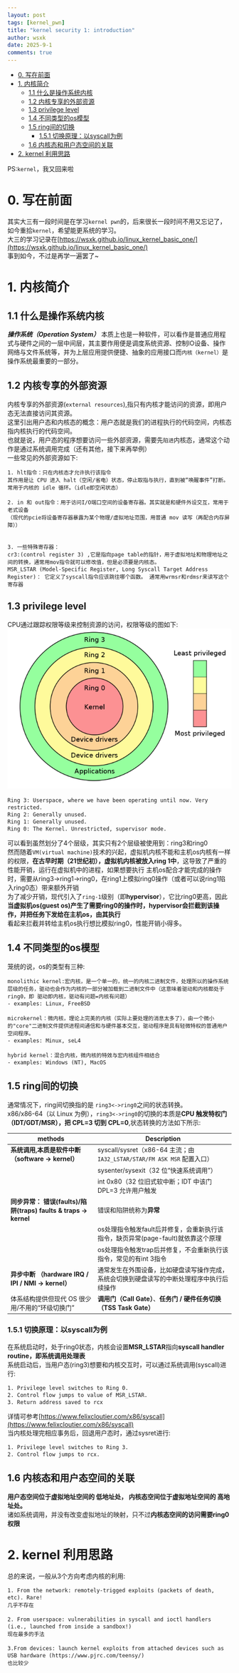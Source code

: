 ```yaml
---
layout: post
tags: [kernel_pwn]
title: "kernel security 1: introduction"
author: wsxk
date: 2025-9-1
comments: true
---
```



- [0. 写在前面](#0-写在前面)
- [1. 内核简介](#1-内核简介)
  - [1.1 什么是操作系统内核](#11-什么是操作系统内核)
  - [1.2 内核专享的外部资源](#12-内核专享的外部资源)
  - [1.3 privilege level](#13-privilege-level)
  - [1.4 不同类型的os模型](#14-不同类型的os模型)
  - [1.5 ring间的切换](#15-ring间的切换)
    - [1.5.1 切换原理：以syscall为例](#151-切换原理以syscall为例)
  - [1.6 内核态和用户态空间的关联](#16-内核态和用户态空间的关联)
- [2. kernel 利用思路](#2-kernel-利用思路)


PS:`kernel`，我又回来啦<br>

# 0. 写在前面<br>
其实大三有一段时间是在学习`kernel pwn`的，后来很长一段时间不用又忘记了，如今重拾`kernel`，希望能更系统的学习。<br>
大三的学习记录在[https://wsxk.github.io/linux_kernel_basic_one/](https://wsxk.github.io/linux_kernel_basic_one/)<br>
事到如今，不过是再学一遍罢了~<br>

# 1. 内核简介<br>
## 1.1 什么是操作系统内核<br>
***操作系统（Operation System）*** 本质上也是一种软件，可以看作是普通应用程式与硬件之间的一层中间层，其主要作用便是调度系统资源、控制IO设备、操作网络与文件系统等，并为上层应用提供便捷、抽象的应用接口而` 内核（kernel） `是操作系统最重要的一部分。<br>

## 1.2 内核专享的外部资源<br>
内核专享的外部资源(`external resources`),指只有内核才能访问的资源，即用户态无法直接访问其资源。<br>
这里引出用户态和内核态的概念：用户态就是我们的进程执行的代码空间，内核态指内核执行的代码空间。<br>
也就是说，用户态的程序想要访问一些外部资源，需要先`陷进`内核态，通常这个动作是通过系统调用完成（还有其他，接下来再举例）<br>
一些常见的外部资源如下:<br>
```
1. hlt指令：只在内核态才允许执行该指令
其作用是让 CPU 进入 halt（空闲/省电）状态，停止取指与执行，直到被“唤醒事件”打断。常用于内核的 idle 循环。（idle即空闲状态）

2. in 和 out指令：用于访问I/O端口空间的设备寄存器。其实就是和硬件外设交互，常用于老式设备
（现代的pcie将设备寄存器暴露为某个物理/虚拟地址范围，用普通 mov 读写（再配合内存屏障））


3. 一些特殊寄存器：
cr3:(control register 3) ,它是指向page table的指针，用于虚拟地址和物理地址之间的转换，通常用mov指令就可以修改值，但是必须要是内核态。
MSR_LSTAR (Model-Specific Register, Long Syscall Target Address Register)： 它定义了syscall指令应该跳往哪个函数。 通常用wrmsr和rdmsr来读写这个寄存器
```

## 1.3 privilege level<br>
CPU通过跟踪权限等级来控制资源的访问，权限等级的图如下:<br>
![](https://raw.githubusercontent.com/wsxk/wsxk_pictures/main/2025-9-25/20250813202951.png)
```
Ring 3: Userspace, where we have been operating until now. Very restricted.
Ring 2: Generally unused.
Ring 1: Generally unused.
Ring 0: The Kernel. Unrestricted, supervisor mode.
```
可以看到虽然划分了4个层级，其实只有2个层级被使用到：ring3和ring0<br>
然而随着`VM(virtual machine)`技术的兴起，虚拟机内核不能和主机os内核有一样的权限，**在古早时期（21世纪初），虚拟机内核被放入ring 1中**，这导致了严重的性能开销，运行在虚拟机中的进程，如果想要执行 主机os配合才能完成的操作时，需要从ring3->ring1->ring0，在ring1上模拟ring0操作（或者可以说ring1陷入ring0态）带来额外开销<br>
为了减少开销，现代引入了`ring-1`级别（即**hypervisor**），它比ring0更高，因此**当虚拟机os(guest os)产生了需要ring0的操作时，hypervisor会拦截到该操作，并把任务下发给在主机os，由其执行**<br>
看起来拦截并转给主机os执行想比模拟ring0，性能开销小得多。<br>

## 1.4 不同类型的os模型<br>
笼统的说，os的类型有三种:<br>
```
monolithic kernel:宏内核，是一个单一的，统一的内核二进制文件，处理所以的操作系统层级的任务，驱动也会作为内核的一部分被加载到二进制文件中（这意味着驱动和内核都处于ring0，即 驱动即内核，驱动有问题=内核有问题）
- examples: Linux, FreeBSD

microkernel：微内核，理论上完美的内核（实际上要处理的消息太多了），由一个微小的"core"二进制文件提供进程间通信和与硬件基本交互，驱动程序是具有轻微特权的普通用户空间程序。
- examples: Minux, seL4

hybrid kernel：混合内核，微内核的特效与宏内核组件相结合
- examples: Windows (NT), MacOS
```

## 1.5 ring间的切换<br>
通常情况下，ring间切换指的是 `ring3<->ring0`之间的状态转换。<br>
x86/x86-64（以 Linux 为例），`ring3<->ring0`的切换的本质是**CPU 触发特权门（IDT/GDT/MSR），把 CPL=3 切到 CPL=0**,状态转换的方法如下所示:<br>

| methods                               | Description |
| -----------                           | ----------- |
| **系统调用,本质是软件中断（software → kernel）**      | syscall/sysret（x86-64 主流；由 `IA32_LSTAR/STAR/FM ASK MSR` 配置入口）       |
|                                       | sysenter/sysexit（32 位“快速系统调用”）      |
|                                       | int 0x80（32 位旧式软中断；IDT 中该门 DPL=3 允许用户触发|
| **同步异常： 错误(faults)/陷阱(traps)** **faults & traps → kernel**  |  错误和陷阱统称为**异常**    |
|                  | os处理指令触发fault后并修复，会重新执行该指令，缺页异常(page-fault)就依靠这个原理          |
|                  | os处理指令触发trap后并修复，不会重新执行该指令，常见的有int 3指令       |
| **异步中断** **（hardware IRQ / IPI / NMI → kernel）**  |  通常发生在外围设备，比如硬盘读写操作完成，系统会切换到硬盘读写的中断处理程序中执行后续操作  |
| 体系结构提供但现代 OS 很少用/不用的“环级切换门” |  **调用门（Call Gate）**、**任务门 / 硬件任务切换（TSS Task Gate）** |

### 1.5.1 切换原理：以syscall为例<br>
在系统启动时，处于ring0状态，内核会设置**MSR_LSTAR**指向**syscall handler routine，即系统调用处理表**<br>
系统启动后，当用户态(ring3)想要和内核交互时，可以通过系统调用(syscall)进行:<br>
```
1. Privilege level switches to Ring 0.
2. Control flow jumps to value of MSR_LSTAR.
3. Return address saved to rcx
```
详情可参考[https://www.felixcloutier.com/x86/syscall](https://www.felixcloutier.com/x86/syscall)<br>
当内核处理完相应事务后，回退用户态时，通过sysret进行:<br>
```
1. Privilege level switches to Ring 3.
2. Control flow jumps to rcx.
```

## 1.6 内核态和用户态空间的关联<br>
**用户态空间位于虚拟地址空间的 低地址处， 内核态空间位于虚拟地址空间的 高地址处。**<br>
诸如系统调用，并没有改变虚拟地址的映射，只不过**内核态空间的访问需要ring0权限**<br>

# 2. kernel 利用思路<br>
总的来说，一般从3个方向考虑内核的利用:<br>
```
1. From the network: remotely-trigged exploits (packets of death, etc). Rare!
几乎不存在

2. From userspace: vulnerabilities in syscall and ioctl handlers (i.e., launched from inside a sandbox!)
现在最多的手法

3.From devices: launch kernel exploits from attached devices such as USB hardware (https://www.pjrc.com/teensy/)
也比较少
```

<!-- Google tag (gtag.js) -->
<script async src="https://www.googletagmanager.com/gtag/js?id=G-C22S5YSYL7"></script>
<script>
  window.dataLayer = window.dataLayer || [];
  function gtag(){dataLayer.push(arguments);}
  gtag('js', new Date());

  gtag('config', 'G-C22S5YSYL7');
</script>